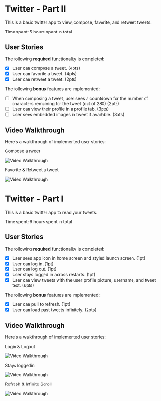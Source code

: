 # Twitter - Part II

This is a basic twitter app to view, compose, favorite, and retweet tweets.

Time spent: 5 hours spent in total

## User Stories

The following **required** functionality is completed:

- [x] User can compose a tweet. (4pts)
- [x] User can favorite a tweet. (4pts)
- [x] User can retweet a tweet. (2pts)

The following **bonus** features are implemented:

- [ ] When composing a tweet, user sees a countdown for the number of characters remaining for the tweet (out of 280) (2pts)
- [ ] User can view their profile in a profile tab. (3pts)
- [ ] User sees embedded images in tweet if available. (3pts)

## Video Walkthrough

Here's a walkthrough of implemented user stories:


Compose a tweet

<img src='https://i.imgur.com/SXXV8tc.gif' title='Compose a tweet' width='' alt='Video Walkthrough' /><br>


Favorite & Retweet a tweet

<img src='https://i.imgur.com/gjxeExt.gif' title='Favorite & Retweet a tweet' width='' alt='Video Walkthrough' /><br>



# Twitter - Part I

This is a basic twitter app to read your tweets.

Time spent: 6 hours spent in total

## User Stories

The following **required** functionality is completed:

- [x] User sees app icon in home screen and styled launch screen. (1pt)
- [x] User can log in. (1pt)
- [x] User can log out. (1pt)
- [x] User stays logged in across restarts. (1pt)
- [x] User can view tweets with the user profile picture, username, and tweet text. (6pts)

The following **bonus** features are implemented:

- [x] User can pull to refresh. (1pt)
- [x] User can load past tweets infinitely. (2pts)

## Video Walkthrough

Here's a walkthrough of implemented user stories:


Login & Logout

<img src='https://i.imgur.com/9izQ48y.gif' title='Login & Logout' width='' alt='Video Walkthrough' /><br>


Stays loggedin

<img src='https://i.imgur.com/xNWGLr9.gif' title='Stays loggedin' width='' alt='Video Walkthrough' /><br>


Refresh & Infinite Scroll

<img src='https://i.imgur.com/JZ3SZuh.gif' title='Refresh & Infinite Scroll' width='' alt='Video Walkthrough' /><br>


